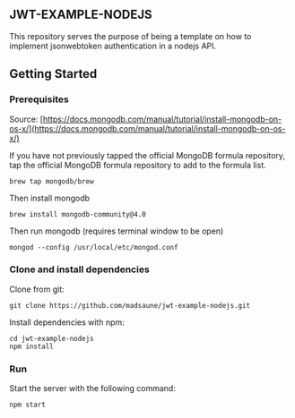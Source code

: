JWT-EXAMPLE-NODEJS
--------------------------------

This repository serves the purpose of being a template on how to implement jsonwebtoken authentication in a nodejs API.

## Getting Started

### Prerequisites

Source: [https://docs.mongodb.com/manual/tutorial/install-mongodb-on-os-x/](https://docs.mongodb.com/manual/tutorial/install-mongodb-on-os-x/) 

If you have not previously tapped the official MongoDB formula repository, tap the official MongoDB formula repository to add to the formula list.

    brew tap mongodb/brew

Then install mongodb

    brew install mongodb-community@4.0

Then run mongodb (requires terminal window to be open)

    mongod --config /usr/local/etc/mongod.conf

### Clone and install dependencies

Clone from git:

    git clone https://github.com/madsaune/jwt-example-nodejs.git

Install dependencies with npm:

    cd jwt-example-nodejs
    npm install

### Run

Start the server with the following command:

    npm start